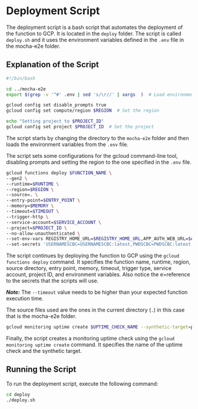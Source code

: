 # Deployment Script

The deployment script is a bash script that automates the deployment of the function to GCP. It is located in the `deploy` folder. The script is called `deploy.sh` and it uses the environment variables defined in the `.env` file in the mocha-e2e folder.

## Explanation of the Script

```bash
#!/bin/bash

cd ../mocha-e2e
export $(grep -v '^#' .env | sed 's/\r//' | xargs  )  # Load environment variables

gcloud config set disable_prompts true
gcloud config set compute/region $REGION  # Set the region

echo "Setting project to $PROJECT_ID"
gcloud config set project $PROJECT_ID  # Set the project
```

The script starts by changing the directory to the `mocha-e2e` folder and then loads the environment variables from the `.env` file.

The script sets some configurations for the gcloud command-line tool, disabling prompts and setting the region to the one specified in the `.env` file.

```bash
gcloud functions deploy $FUNCTION_NAME \
--gen2 \
--runtime=$RUNTIME \
--region=$REGION \
--source=. \
--entry-point=$ENTRY_POINT \
--memory=$MEMORY \
--timeout=$TIMEOUT \
--trigger-http \
--service-account=$SERVICE_ACCOUNT \
--project=$PROJECT_ID \
--no-allow-unauthenticated \
--set-env-vars REGISTRY_HOME_URL=$REGISTRY_HOME_URL,APP_AUTH_WEB_URL=$APP_AUTH_WEB_URL,NAMES_HOME_URL=$NAMES_HOME_URL \
--set-secrets 'USERNAMESCBC=USERNAMESCBC:latest,PWDSCBC=PWDSCBC:latest,USERNAMEIDIR=USERNAMEIDIR:latest,PWDIDIR=PWDIDIR:latest'
```

The script continues by deploying the function to GCP using the `gcloud functions deploy` command. It specifies the function name, runtime, region, source directory, entry point, memory, timeout, trigger type, service account, project ID, and environment variables. Also notice the e=reference to the secrets that the scripts will use.

***Note:*** The `--timeout` value needs to be higher than your expected function execution time.

The source files used are the ones in the current directory (`.`) in this case that is the mocha-e2e folder.

```bash
gcloud monitoring uptime create $UPTIME_CHECK_NAME --synthetic-target=projects/$PROJECT_ID/locations/$REGION/functions/$FUNCTION_NAME --period=5 --timeout=$TIMEOUT
```

Finally, the script creates a monitoring uptime check using the `gcloud monitoring uptime create` command. It specifies the name of the uptime check and the synthetic target.

## Running the Script

To run the deployment script, execute the following command:

```bash
cd deploy
./deploy.sh
```
